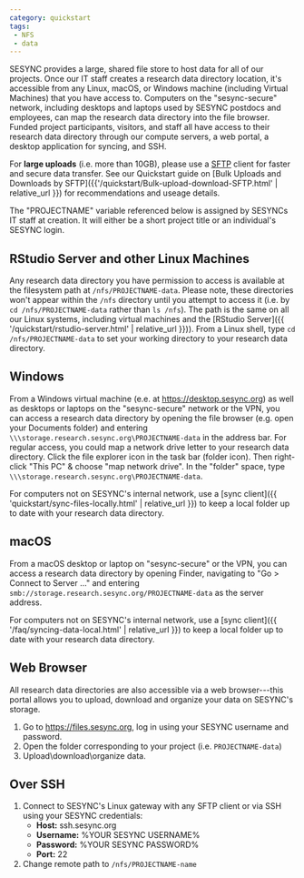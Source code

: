 ```yaml
---
category: quickstart
tags:
 - NFS
 - data
---
```


SESYNC provides a large, shared file store to host data for all of our projects.
Once our IT staff creates a research data directory location, it's accessible
from any Linux, macOS, or Windows machine (including Virtual Machines) that you
have access to. Computers on the "sesync-secure" network, including desktops and
laptops used by SESYNC postdocs and employees, can map the research data
directory into the file browser. Funded project participants, visitors, and
staff all have access to their research data directory through our compute
servers, a web portal, a desktop application for syncing, and SSH.

For **large uploads** (i.e. more than 10GB), please use a
[SFTP](https://en.wikipedia.org/wiki/SSH_File_Transfer_Protocol) client for
faster and secure data transfer. See our Quickstart guide on [Bulk Uploads and
Downloads by SFTP]({{'/quickstart/Bulk-upload-download-SFTP.html' | relative_url }})
for recommendations and useage details.

The "PROJECTNAME" variable referenced below is assigned by SESYNCs IT staff at
creation. It will either be a short project title or an individual's SESYNC
login.

## RStudio Server and other Linux Machines

Any research data directory you have permission to access is available at the
filesystem path at `/nfs/PROJECTNAME-data`. Please note, these directories won't
appear within the `/nfs` directory until you attempt to access it (i.e. by `cd
/nfs/PROJECTNAME-data` rather than `ls /nfs`). The path is the same on all our
Linux systems, including virtual machines and the [RStudio Server]({{
'/quickstart/rstudio-server.html' | relative_url }})). From a Linux shell, type
`cd /nfs/PROJECTNAME-data` to set your working directory to your research data
directory.

## Windows

From a Windows virtual machine (e.e. at <https://desktop.sesync.org>) as well as
desktops or laptops on the "sesync-secure" network or the VPN, you can access a
research data directory by opening the file browser (e.g. open your Documents
folder) and entering `\\\storage.research.sesync.org\PROJECTNAME-data` in the
address bar. For regular access, you could map a network drive letter to your
research data directory. Click the file explorer icon in the task bar (folder
icon). Then right-click "This PC" & choose "map network drive". In the "folder"
space, type `\\\storage.research.sesync.org\PROJECTNAME-data`.

For computers not on SESYNC's internal network, use a [sync
client]({{ 'quickstart/sync-files-locally.html' | relative_url }}) to keep a local folder
up to date with your research data directory.

## macOS

From a macOS desktop or laptop on "sesync-secure" or the VPN, you can access a
research data directory by opening Finder, navigating to "Go > Connect to Server
..." and entering `smb://storage.research.sesync.org/PROJECTNAME-data` as the
server address.

For computers not on SESYNC's internal network, use a [sync
client]({{ '/faq/syncing-data-local.html' | relative_url }}) to keep a local folder
up to date with your research data directory.

## Web Browser

All research data directories are also accessible via a web browser---this portal
allows you to upload, download and organize your data on SESYNC's storage.

1. Go to <https://files.sesync.org>, log in using your SESYNC username and
   password.
2. Open the folder corresponding to your project (i.e. `PROJECTNAME-data`)
3. Upload\download\organize data.

## Over SSH

1. Connect to SESYNC's Linux gateway with any SFTP client or via SSH using your SESYNC credentials:
   - **Host:** ssh.sesync.org
   - **Username:** %YOUR SESYNC USERNAME%
   - **Password:** %YOUR SESYNC PASSWORD%
   - **Port:** 22
2. Change remote path to `/nfs/PROJECTNAME-name`
